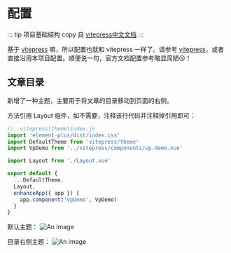 <!--
 * @Author: zzz
 * @LastEditors: zzz
-->
# 配置

::: tip
项目基础结构 copy 自 [vitepress中文文档](https://github.com/docschina/vitepress-docs-cn)
:::

基于 [vitepress](https://github.com/vuejs/vitepress) 嘛，所以配置也就和 vitepress 一样了。请参考 [vitepress](https://vitepress.vuejs.org/)，或者直接沿用本项目配置。顺便说一句，官方文档配置参考略显简陋:cry:！

## 文章目录

新增了一种主题，主要用于将文章的目录移动到页面的右侧。

方法引用 Layout 组件，如不需要，注释该行代码并注释掉引用即可：

```js {10}
// .vitepress\theme\index.js
import 'element-plus/dist/index.css'
import DefaultTheme from 'vitepress/theme'
import VpDemo from '../vitepress/components/vp-demo.vue'

import Layout from './Layout.vue'

export default {
  ...DefaultTheme,
  Layout,
  enhanceApp({ app }) {
    app.component('VpDemo', VpDemo)
  }
}
```

默认主题：
![An image](/theme01.jpg)

目录右侧主题：
![An image](/theme02.jpg)